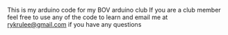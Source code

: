 This is my arduino code for my BOV arduino club
If you are a club member feel free to use any of the code to learn and email me at rykrulee@gmail.com if you have any questions

